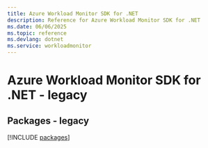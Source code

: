 ```yaml
---
title: Azure Workload Monitor SDK for .NET
description: Reference for Azure Workload Monitor SDK for .NET
ms.date: 06/06/2025
ms.topic: reference
ms.devlang: dotnet
ms.service: workloadmonitor
---
```

# Azure Workload Monitor SDK for .NET - legacy
## Packages - legacy
[!INCLUDE [packages](workload-monitor-index.md)]
